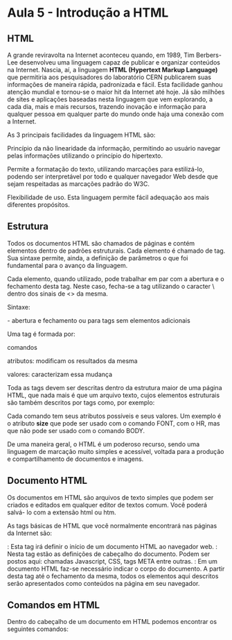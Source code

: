 # Aula 5 - Introdução a HTML

## HTML

A grande reviravolta na Internet aconteceu quando, em 1989, Tim Berbers-Lee desenvolveu uma linguagem capaz de publicar e organizar conteúdos na Internet. Nascia, aí, a linguagem **HTML (Hypertext Markup Language)** que permitiria aos pesquisadores do laboratório CERN publicarem suas informações de maneira rápida, padronizada e fácil. Esta facilidade ganhou atenção mundial e tornou-se o maior hit da Internet até hoje. Já são milhões de sites e aplicações baseadas nesta linguagem que vem explorando, a cada dia, mais e mais recursos, trazendo inovação e informação para qualquer pessoa em qualquer parte do mundo onde haja uma conexão com a Internet.

As 3 principais facilidades da linguagem HTML são:

Princípio da não linearidade da informação, permitindo ao usuário navegar pelas informações utilizando o princípio do hipertexto.

Permite a formatação do texto, utilizando marcações para estilizá-lo, podendo ser interpretável por todo e qualquer navegador Web desde que sejam respeitadas as marcações padrão do W3C.

Flexibilidade de uso. Esta linguagem permite fácil adequação aos mais diferentes propósitos.

## Estrutura

Todos os documentos HTML são chamados de páginas e contém elementos dentro de padrões estruturais. Cada elemento é chamado de tag. Sua sintaxe permite, ainda, a definição de parâmetros o que foi fundamental para o avanço da linguagem.

Cada elemento, quando utilizado, pode trabalhar em par com a abertura e o fechamento desta tag. Neste caso, fecha-se a tag utilizando o caracter \ dentro dos sinais de <> da mesma.

Sintaxe:

**<tag> </tag>** - abertura e fechamento ou para tags sem elementos adicionais **<tag>**

Uma tag é formada por:

comandos

atributos: modificam os resultados da mesma

valores: caracterizam essa mudança

Toda as tags devem ser descritas dentro da estrutura maior de uma página HTML, que nada mais é que um arquivo texto, cujos elementos estruturais são também descritos por tags como, por exemplo:

<HTML><BODY></BODY></HTML>

Cada comando tem seus atributos possíveis e seus valores. Um exemplo é o atributo **size** que pode ser usado com o comando FONT, com o HR, mas que não pode ser usado com o comando BODY.

De uma maneira geral, o HTML é um poderoso recurso, sendo uma linguagem de marcação muito simples e acessível, voltada para a produção e compartilhamento de documentos e imagens.

## Documento HTML

Os documentos em HTML são arquivos de texto simples que podem ser criados e editados em qualquer editor de textos comum. Você poderá salvá- lo com a extensão html ou htm.

As tags básicas de HTML que você normalmente encontrará nas páginas da Internet são:

<HTML>: Esta tag irá definir o início de um documento HTML ao navegador web.

<HEAD>: Nesta tag estão as definições de cabeçalho do documento. Podem ser postos aqui: chamadas Javascript, CSS, tags META entre outras.

<BODY>: Em um documento HTML faz-se necessário indicar o corpo do documento. A partir desta tag até o fechamento da mesma, todos os elementos aqui descritos serão apresentados como conteúdos na página em seu navegador.

## Comandos em HTML

Dentro do cabeçalho de um documento em HTML podemos encontrar os seguintes comandos:

<TITLE>: O conteúdo definido dentro desta tag será exibido na barra de título do seu navegador.

<STYLE>: Quando trabalharmos com Folhas de Estilos, definimos aqui os estilos carregados. 

<SCRIPT>: Utilizada para definir a carga de um script do tipo Javascript, por exemplo, do lado do cliente. 

<LINK>: Utilizada para definir ligações entre a página e arquivos externos como, por exemplo, arquivo de folhas de estilos. XHTML esta tag deve ser obrigatoriamente fechada. 

<META>: Esta tag é uma das mais utilizadas para dar aos robôs de busca informações a respeito de sua página e site. Ela define as propriedades da página. Desta forma, ferramentas de indexação de conteúdos podem, ao ler as informações contidas nestas tags, catalogar sites e suas informações, tais  como descrição da página,autor,palavras chave, etc. O atributo content é obrigatório, pois especifica o conteúdo da meta informação. Os demais atributos são opcionais.  

 

 

## Tags para web 

 
 

Algumas tags são importantes para o desenvolvimento da página Web  como, por exemplo, as tags de corpo, quebra de linhas e centralizações de elementos. 

 
 

### Tags de Corpo 

 
 

**Comentários**: Tag: <!- - > 

 
 

Esta tag é utilizada para aplicar comentários ao código HTML. Não se esqueça que ela deve ser fechada por dois sinais de menos e um sinal de maior para limitar o tamanho do comentário. Caso contrário, todo o conteúdo ficará escondido do usuário. 

 
 

**Âncora**: Tag: <a> 

 
 

Esta tag define uma âncora dentro ou fora da página. Através dela, é possível fazer uma ligação com outro documento ou ainda saltar para um ponto específico do documento sem a necessidade da ação de paginação feita pelo usuário. 

 

 

### Caracteres e seus Controles 

 
 

**Negrito Tag**: <b> 

 
 

Através desta tag, podemos indicar ao navegador que negrite o texto. 

 

 

**Itálico Tag**: <i> 

 
 

Para aplicar o efeito itálico no caracter, basta utilizar a tag <i>, não se esquecendo de fechá-la, pois, caso isto não ocorra, todos os elementos textuais ganharão este estilo. 

 
 

**Tag**: <big> 

 
 

Esta tag enfatiza o conjunto de caracteres ligados a ela não só aumentando seu tamanho em letra como também a espessura do corpo de letra. 

 
 

**Tag**: <em> 

 
 

Outra forma de enfatizar o texto. A diferença é que, neste caso, o texto ficará em itálico. 

 
 

**Tag**: <strong> 

 
 

Esta tag é semelhante a tag <b>. 

 
 

**Tag**:<small> 

 
 

Publica o texto de forma diminuta.  

 
 

Em HTML, esta tag faz com que o texto seja apresentado em uma fonte pequena e estreita. 

 
 

**Tag**: <strike> 

 
 

Esta tag é utilizada quando queremos apresentar um texto todo ele riscado na horizontal. 

 
 

É como se tudo aquilo que estivesse escrito fosse eliminado, porém desejamos que fosse visto. 

 
 

**A tag <strike> foi descontinuado no HTML 4.0.1 e não é suportada pelo DTD Strict do XHTML 1.0** 

 

 

**Tag**: <font> 

 
 

O HTML é rico em recursos e nos permite definir as características das fontes a serem apresentadas no navegador Web do usuário. Existem muitas fontes a serem utilizadas. Tenha cuidado, pois nem todas estão disponíveis nas máquinas dos usuários na Internet. Prefira fontes mais conhecidas, tais como Arial, Helvetica, Times New Roman, Verdana e Courier New. Elas estão disponíveis na maioria dos ambientes gráficos dos sistemas operacionais Gnu/Linux, MacOS e Windows. **O elemento font foi descontinuado no HTML 4.0.1 e não é suportado pelo DTD do Strict do XHTML 1.0**. 

 

 

### Controle de Caracteres 

 
 

**Quebra de linha**:  

 
 

<br> 

 
 

Quando desejarmos quebrar uma linha, tal como fazemos em nosso editor de texto, basta utilizar a tag <br>.  

 

 

<p> 

 
 

Já esta tag representa um salto maior. Ela simboliza a quebra de parágrafo feita no editor de textos. 

 
 

**Centralização de Elementos**: <center> 

 
 

Para centralizarmos um texto ou elemento na tela do seu navegador, basta utilizarmos a tag <center>. Ela permite a centralização de forma independente da resolução gráfica apresentada em seu monitor. 

 
 

## Tags para web - listas 

 
 

Ao utilizarmos uma lista, precisamos definir seu começo e fim e seus itens. Para isso, deveremos trabalhar com algumas tags em bloco, tais como <dd>,<dl> e <dt>. 

 
 

### Tags: <dl>, <dd>, <dt> 

 
 

Quando necessitamos elencar itens em uma lista.  

 
 

Esta tag deve ser utilizada juntamente com a tag <dl> e <dt>.   

 
 

Exemplo: 

```html 

<dl> 

 <dt>Graduação em Análise de Sistemas</dt> 

   <dd><a href="http://www.estacio.br/curso1.html">Confira</a></dd> 

 <dt>Graduação em Desenvolvimento Web</dt> 

   <dd><a href="http://www.estacio.br/curso2.html">Confira</a></dd> 

</dl> 

``` 

 
 

### Listas ordenadas 

 
 

Tag: <ol> 

  

Para a apresentação de itens ordenados utilizando marcadores numéricos, você deve utilizar a tag <ol> para apresentar uma lista ordenada. Cada item da lista deve ser indicado pela tag <li>, traduzido livremente para lista de itens. 

 
 

```html 

<p>Lista Ordenada:</p> 

<ol> 

 <li>Gás</li> 

 <li>Luz</li> 

 <li>Telefone</li> 

</ol> 

``` 

 
 

### Listas não ordenadas 

 
 

Tag: <ul> 

 
 

A lista não ordenada somente apresenta marcadores junto ao item. 

Não há como verificar ordenação dos dados. 

 
 

```html 

<p>Lista Não Ordenada:</p> 

<ul> 

 <li>Gás</li> 

 <li>Luz</li> 

 <li>Telefone</li> 

</ul> 

``` 

 
 

Tag: <option> 

 
 

Existe uma maneira interessante de se exibir uma lista não ordenada economizando bastante espaço na tela. Para isso, devemos utilizar a tag <option>, comumente empregada em formulários cujo objetivo é armazenar grandes listas e poupar espaço na apresentação no navegador do usuário. 

 
 

## Embarcando objeto em sua página (Tag: <embed>) 

 
 

A tag <embed> permite que você acople objetos externos a sua página como um plug-in. Hoje temos vários sites que oferecem seus objetos codificados nesta tag. Temos o Youtube, Google Video entre outros. 

 
 

Atributos: 

height – altura  em pixels do objeto 

src – origem do objeto 

type – tipo do objeto 

width – largura em pixels 

 
 

## CABEÇALHOS (Tag: <h1>,<h2>,<h3>,<h4>,<h5>,<h6>) 

 
 

As tags de h1-h6 foram muito utilizadas no passado para dar ênfase ao tamanho dos textos utilizados em cabeçalhos. O valor 1 indica o maior e o 6 o menor tamanho das letras utilizadas nos cabeçalhos. Para um melhor entendimento, pense que o cabeçalho se assemelha ao Estilo utilizado pelos editores de texto. Eles não só alteram o tamanho como a aparência da letra, grifando-a. 

 
 

## Outras tags 

 
 

### LINHA HORIZONTAL 

 
 

Tag: <hr>  

 
 

Em HTML é fácil criarmos uma linha horizontal que ocupe toda a extensão da página sem nos preocuparmos com a definição do tamanho. 

 
 

Basta que usemos a tag <hr>, que em uma tradução livre significa linha horizontal. 

 
 

Este recurso facilita a divisão visual de elementos no corpo da página.  

 
 

### Imagem 

 
 

Tag: <img> 

 
 

Esta tag possui os atributos src, onde indicaremos a fonte da imagem, o atributo alt, que facilita a identificação com um texto alternativo no caso da não visualização da mesma. 

 
 

### MAP 

 
 

Tag: <map> 

 
 

Esta tag é utilizada para criarmos regiões clicáveis em uma imagem do lado do cliente. Através dela, podemos mapear pontos sensíveis de uma imagem que redirecionam o usuário de acordo com o contexto clicado dentro da imagem. 

 
 

Atributos: 

name  - nome do mapa 

area  - define uma área clicável 

shape – define o formato da região clicável 

coords – define as coordenadas x_min, y_min,x_max,y_max 

alt – informação alternativa 

 
 

### Frames 

 
 

Tags: <frameset> e <frame> 

 
 

A tecnologia do frame foi criada com o intuito de dividir a página apresentada ao usuário em segmentos distintos, como se fossem janelas, possibilitando a cada um o carregamento independente do conteúdo a ser apresentado.  Cada frame está contido em um frameset (conjunto de frames) e cada um pode ter atributos diferentes, tais como tamanho, paginação entre outros. Em uma tradução livre, frame que dizer moldura. 

 
 

### Iframes 

 
 

Tag: <iframe> 

 
 

Atributos: 

align  - alinhamento – left, right, top, bottom, middle. Descontinuado 

frameborder – tamanho da borda – 1 e 0 

height –- estabelece a altura do iframe em pixels  

widht – estabelece a largura do iframe em pixels 

longdesc – aponta para um arquivo que contém informações adicionais a respeito daquele iframe 

marginheight – especifica as margens superior e inferior em pixels 

marginwidht – especifica a margem a direita e a esquerda do iframe 

name – nome do iframe 

scrolling – habilita ou não a barra de scroll 

src – indica a URL com o caminho do documento a ser carregado pelo iframe
